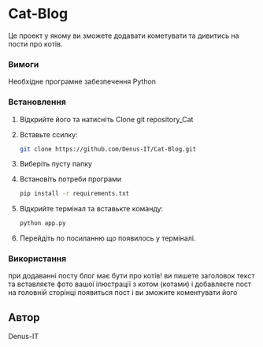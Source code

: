 # Cat-Blog

Це проект у якому ви зможете додавати кометувати та дивитись на пости про котів.

### Вимоги

Необхідне програмне забезпечення Python

### Встановлення

1. Відкрийте його та натисніть Clone git repository_Cat

2. Вставьте ссилку:

    ```bash 
    git clone https://github.com/Denus-IT/Cat-Blog.git
    ```
3. Виберіть пусту папку

4. Встановіть потреби програми

    ```bash
    pip install -r requirements.txt
    ```

5. Відкрийте термінал та вставькте команду:

    ```bash
    python app.py
    ```

6. Перейдіть по посиланню що появилось у терміналі.

### Використання
 
 при додаванні посту блог має бути про котів!
  ви пишете заголовок текст та вставляєте фото вашої ілюстрації з котом (котами) і добавляєте пост
  на головній сторінці появиться пост і ви зможите коментувати його 

## Автор

Denus-IT
